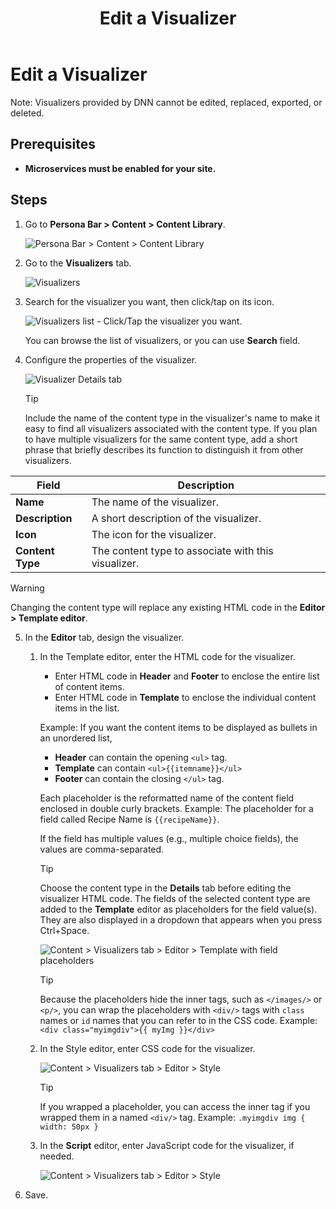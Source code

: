 ﻿---
uid: content-managers-edit-visualizer
topic: edit-visualizer
locale: en
title: Edit a Visualizer
dnneditions: Evoq Engage
dnnversion: 09.02.00
parent-topic: content-managers-structured-content-overview
related-topics: create-visualizer,delete-visualizer,import-visualizer,export-visualizer
---

# Edit a Visualizer

Note: Visualizers provided by DNN cannot be edited, replaced, exported, or deleted.

## Prerequisites

*   **Microservices must be enabled for your site.**

## Steps

1.  Go to **Persona Bar \> Content \> Content Library**.
    
    ![Persona Bar > Content > Content Library](/images/scr-pbar-cmg-Content-E91.png)
    
2.  Go to the **Visualizers** tab.
    
    ![Visualizers](/images/scr-pbtabs-all-Content-ContentLibrary-Visualizers-E91.png)
    
3.  Search for the visualizer you want, then click/tap on its icon.
    
      
    
    ![Visualizers list - Click/Tap the visualizer you want.](/images/scr-Visualizers-List-SearchClickTap-E91.gif)
    
      
    
    You can browse the list of visualizers, or you can use **Search** field.
    
4.  Configure the properties of the visualizer.
    
      
    
    ![Visualizer Details tab](/images/scr-Visualizers-Details-E91.png)


    > [!Tip]
    > Include the name of the content type in the visualizer's name to make it easy to find all visualizers associated with the content type. If you plan to have multiple visualizers for the same content type, add a short phrase that briefly describes its function to distinguish it from other visualizers.
      
   |**Field**|**Description**|
   |---|---|
   |**Name**|The name of the visualizer.|
   |**Description**|A short description of the visualizer.|
   |**Icon**|The icon for the visualizer.|
   |**Content Type**|The content type to associate with this visualizer.|

> [!Warning]
> Changing the content type will replace any existing HTML code in the **Editor \> Template editor**.
    
5.  In the **Editor** tab, design the visualizer.
    1.  In the Template editor, enter the HTML code for the visualizer.
        
        *   Enter HTML code in **Header** and **Footer** to enclose the entire list of content items.
        *   Enter HTML code in **Template** to enclose the individual content items in the list.
        
        Example: If you want the content items to be displayed as bullets in an unordered list,
        
        *   **Header** can contain the opening `<ul>` tag.
        *   **Template** can contain `<ul>{{itemname}}</ul>`
        *   **Footer** can contain the closing `</ul>` tag.
        
        Each placeholder is the reformatted name of the content field enclosed in double curly brackets. Example: The placeholder for a field called Recipe Name is `{{recipeName}}`.
        
        If the field has multiple values (e.g., multiple choice fields), the values are comma-separated.
        
        > [!Tip]
        > Choose the content type in the **Details** tab before editing the visualizer HTML code. The fields of the selected content type are added to the **Template** editor as placeholders for the field value(s). They are also displayed in a dropdown that appears when you press Ctrl+Space.
        
          
        
        ![Content > Visualizers tab > Editor > Template with field placeholders](/images/scr-Visualizers-Editor-Template-E91.gif)
        
          
        > [!Tip]
        > Because the placeholders hide the inner tags, such as `</images/>` or `<p/>`, you can wrap the placeholders with `<div/>` tags with `class` names or `id` names that you can refer to in the CSS code. Example: `<div class="myimgdiv">{{ myImg }}</div>`
        
    2.  In the Style editor, enter CSS code for the visualizer.
        
          
        
        ![Content > Visualizers tab > Editor > Style](/images/scr-Visualizers-Editor-Style-E91.png)
        
          
        
        > [!Tip]
        > If you wrapped a placeholder, you can access the inner tag if you wrapped them in a named `<div/>` tag. Example: `.myimgdiv img { width: 50px }`
        
    3.  In the **Script** editor, enter JavaScript code for the visualizer, if needed.
        
          
        
        ![Content > Visualizers tab > Editor > Style](/images/scr-Visualizers-Editor-Script-E91.png)
        
          
        
6.  Save.
